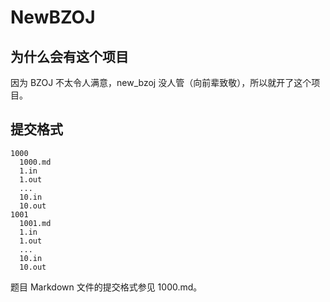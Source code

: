 # NewBZOJ

## 为什么会有这个项目

因为 BZOJ 不太令人满意，new_bzoj 没人管（向前辈致敬），所以就开了这个项目。

## 提交格式

```
1000
  1000.md
  1.in
  1.out
  ...
  10.in
  10.out
1001
  1001.md
  1.in
  1.out
  ...
  10.in
  10.out
```

题目 Markdown 文件的提交格式参见 1000.md。
